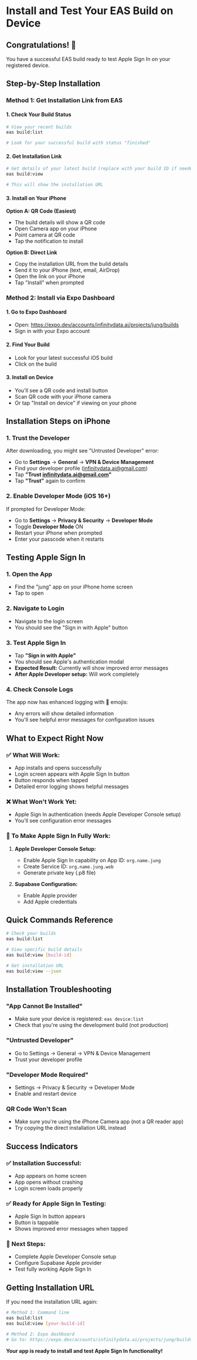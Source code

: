 # Install and Test Your EAS Build on Device

## Congratulations! 🎉
You have a successful EAS build ready to test Apple Sign In on your registered device.

## Step-by-Step Installation

### Method 1: Get Installation Link from EAS

#### 1. Check Your Build Status
```bash
# View your recent builds
eas build:list

# Look for your successful build with status "finished"
```

#### 2. Get Installation Link
```bash
# Get details of your latest build (replace with your build ID if needed)
eas build:view

# This will show the installation URL
```

#### 3. Install on Your iPhone
**Option A: QR Code (Easiest)**
- The build details will show a QR code
- Open Camera app on your iPhone
- Point camera at QR code
- Tap the notification to install

**Option B: Direct Link**
- Copy the installation URL from the build details
- Send it to your iPhone (text, email, AirDrop)
- Open the link on your iPhone
- Tap "Install" when prompted

### Method 2: Install via Expo Dashboard

#### 1. Go to Expo Dashboard
- Open: https://expo.dev/accounts/infinitydata.ai/projects/jung/builds
- Sign in with your Expo account

#### 2. Find Your Build
- Look for your latest successful iOS build
- Click on the build

#### 3. Install on Device
- You'll see a QR code and install button
- Scan QR code with your iPhone camera
- Or tap "Install on device" if viewing on your phone

## Installation Steps on iPhone

### 1. Trust the Developer
After downloading, you might see "Untrusted Developer" error:
- Go to **Settings** → **General** → **VPN & Device Management**
- Find your developer profile (infinitydata.ai@gmail.com)
- Tap **"Trust infinitydata.ai@gmail.com"**
- Tap **"Trust"** again to confirm

### 2. Enable Developer Mode (iOS 16+)
If prompted for Developer Mode:
- Go to **Settings** → **Privacy & Security** → **Developer Mode**
- Toggle **Developer Mode** ON
- Restart your iPhone when prompted
- Enter your passcode when it restarts

## Testing Apple Sign In

### 1. Open the App
- Find the "jung" app on your iPhone home screen
- Tap to open

### 2. Navigate to Login
- Navigate to the login screen
- You should see the "Sign in with Apple" button

### 3. Test Apple Sign In
- Tap **"Sign in with Apple"**
- You should see Apple's authentication modal
- **Expected Result:** Currently will show improved error messages
- **After Apple Developer setup:** Will work completely

### 4. Check Console Logs
The app now has enhanced logging with 🍎 emojis:
- Any errors will show detailed information
- You'll see helpful error messages for configuration issues

## What to Expect Right Now

### ✅ What Will Work:
- App installs and opens successfully
- Login screen appears with Apple Sign In button
- Button responds when tapped
- Detailed error logging shows helpful messages

### ❌ What Won't Work Yet:
- Apple Sign In authentication (needs Apple Developer Console setup)
- You'll see configuration error messages

### 🔧 To Make Apple Sign In Fully Work:
1. **Apple Developer Console Setup:**
   - Enable Apple Sign In capability on App ID: `org.name.jung`
   - Create Service ID: `org.name.jung.web`
   - Generate private key (.p8 file)

2. **Supabase Configuration:**
   - Enable Apple provider
   - Add Apple credentials

## Quick Commands Reference

```bash
# Check your builds
eas build:list

# View specific build details
eas build:view [build-id]

# Get installation URL
eas build:view --json
```

## Installation Troubleshooting

### "App Cannot Be Installed"
- Make sure your device is registered: `eas device:list`
- Check that you're using the development build (not production)

### "Untrusted Developer"
- Go to Settings → General → VPN & Device Management
- Trust your developer profile

### "Developer Mode Required"
- Settings → Privacy & Security → Developer Mode
- Enable and restart device

### QR Code Won't Scan
- Make sure you're using the iPhone Camera app (not a QR reader app)
- Try copying the direct installation URL instead

## Success Indicators

### ✅ Installation Successful:
- App appears on home screen
- App opens without crashing
- Login screen loads properly

### ✅ Ready for Apple Sign In Testing:
- Apple Sign In button appears
- Button is tappable
- Shows improved error messages when tapped

### 🎯 Next Steps:
- Complete Apple Developer Console setup
- Configure Supabase Apple provider
- Test fully working Apple Sign In

## Getting Installation URL

If you need the installation URL again:

```bash
# Method 1: Command line
eas build:list
eas build:view [your-build-id]

# Method 2: Expo dashboard
# Go to: https://expo.dev/accounts/infinitydata.ai/projects/jung/builds
```

**Your app is ready to install and test Apple Sign In functionality!**
